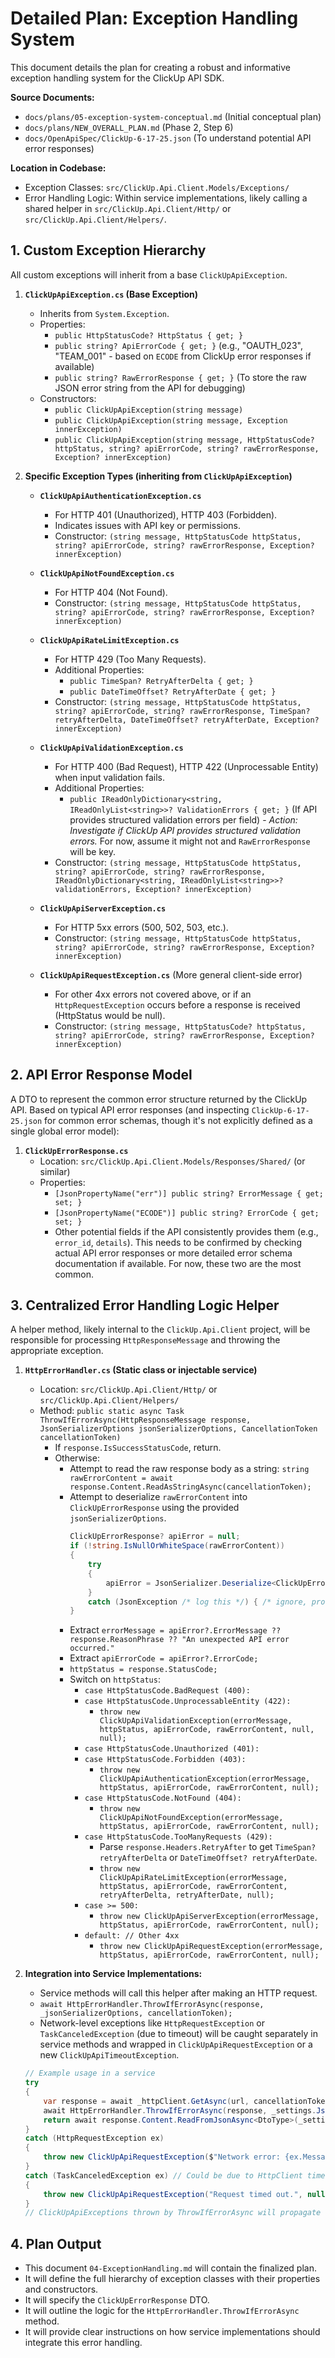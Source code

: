 # Detailed Plan: Exception Handling System

This document details the plan for creating a robust and informative exception handling system for the ClickUp API SDK.

**Source Documents:**
*   `docs/plans/05-exception-system-conceptual.md` (Initial conceptual plan)
*   `docs/plans/NEW_OVERALL_PLAN.md` (Phase 2, Step 6)
*   `docs/OpenApiSpec/ClickUp-6-17-25.json` (To understand potential API error responses)

**Location in Codebase:**
*   Exception Classes: `src/ClickUp.Api.Client.Models/Exceptions/`
*   Error Handling Logic: Within service implementations, likely calling a shared helper in `src/ClickUp.Api.Client/Http/` or `src/ClickUp.Api.Client/Helpers/`.

## 1. Custom Exception Hierarchy

All custom exceptions will inherit from a base `ClickUpApiException`.

1.  **`ClickUpApiException.cs` (Base Exception)**
    *   Inherits from `System.Exception`.
    *   Properties:
        *   `public HttpStatusCode? HttpStatus { get; }`
        *   `public string? ApiErrorCode { get; }` (e.g., "OAUTH_023", "TEAM_001" - based on `ECODE` from ClickUp error responses if available)
        *   `public string? RawErrorResponse { get; }` (To store the raw JSON error string from the API for debugging)
    *   Constructors:
        *   `public ClickUpApiException(string message)`
        *   `public ClickUpApiException(string message, Exception innerException)`
        *   `public ClickUpApiException(string message, HttpStatusCode? httpStatus, string? apiErrorCode, string? rawErrorResponse, Exception? innerException)`

2.  **Specific Exception Types (inheriting from `ClickUpApiException`)**

    *   **`ClickUpApiAuthenticationException.cs`**
        *   For HTTP 401 (Unauthorized), HTTP 403 (Forbidden).
        *   Indicates issues with API key or permissions.
        *   Constructor: `(string message, HttpStatusCode httpStatus, string? apiErrorCode, string? rawErrorResponse, Exception? innerException)`

    *   **`ClickUpApiNotFoundException.cs`**
        *   For HTTP 404 (Not Found).
        *   Constructor: `(string message, HttpStatusCode httpStatus, string? apiErrorCode, string? rawErrorResponse, Exception? innerException)`

    *   **`ClickUpApiRateLimitException.cs`**
        *   For HTTP 429 (Too Many Requests).
        *   Additional Properties:
            *   `public TimeSpan? RetryAfterDelta { get; }`
            *   `public DateTimeOffset? RetryAfterDate { get; }`
        *   Constructor: `(string message, HttpStatusCode httpStatus, string? apiErrorCode, string? rawErrorResponse, TimeSpan? retryAfterDelta, DateTimeOffset? retryAfterDate, Exception? innerException)`

    *   **`ClickUpApiValidationException.cs`**
        *   For HTTP 400 (Bad Request), HTTP 422 (Unprocessable Entity) when input validation fails.
        *   Additional Properties:
            *   `public IReadOnlyDictionary<string, IReadOnlyList<string>>? ValidationErrors { get; }` (If API provides structured validation errors per field) - *Action: Investigate if ClickUp API provides structured validation errors.* For now, assume it might not and `RawErrorResponse` will be key.
        *   Constructor: `(string message, HttpStatusCode httpStatus, string? apiErrorCode, string? rawErrorResponse, IReadOnlyDictionary<string, IReadOnlyList<string>>? validationErrors, Exception? innerException)`

    *   **`ClickUpApiServerException.cs`**
        *   For HTTP 5xx errors (500, 502, 503, etc.).
        *   Constructor: `(string message, HttpStatusCode httpStatus, string? apiErrorCode, string? rawErrorResponse, Exception? innerException)`

    *   **`ClickUpApiRequestException.cs`** (More general client-side error)
        *   For other 4xx errors not covered above, or if an `HttpRequestException` occurs before a response is received (HttpStatus would be null).
        *   Constructor: `(string message, HttpStatusCode? httpStatus, string? apiErrorCode, string? rawErrorResponse, Exception? innerException)`

## 2. API Error Response Model

A DTO to represent the common error structure returned by the ClickUp API. Based on typical API error responses (and inspecting `ClickUp-6-17-25.json` for common error schemas, though it's not explicitly defined as a single global error model):

1.  **`ClickUpErrorResponse.cs`**
    *   Location: `src/ClickUp.Api.Client.Models/Responses/Shared/` (or similar)
    *   Properties:
        *   `[JsonPropertyName("err")] public string? ErrorMessage { get; set; }`
        *   `[JsonPropertyName("ECODE")] public string? ErrorCode { get; set; }`
        *   Other potential fields if the API consistently provides them (e.g., `error_id`, `details`). This needs to be confirmed by checking actual API error responses or more detailed error schema documentation if available. For now, these two are the most common.

## 3. Centralized Error Handling Logic Helper

A helper method, likely internal to the `ClickUp.Api.Client` project, will be responsible for processing `HttpResponseMessage` and throwing the appropriate exception.

1.  **`HttpErrorHandler.cs` (Static class or injectable service)**
    *   Location: `src/ClickUp.Api.Client/Http/` or `src/ClickUp.Api.Client/Helpers/`
    *   Method: `public static async Task ThrowIfErrorAsync(HttpResponseMessage response, JsonSerializerOptions jsonSerializerOptions, CancellationToken cancellationToken)`
        *   If `response.IsSuccessStatusCode`, return.
        *   Otherwise:
            *   Attempt to read the raw response body as a string: `string rawErrorContent = await response.Content.ReadAsStringAsync(cancellationToken);`
            *   Attempt to deserialize `rawErrorContent` into `ClickUpErrorResponse` using the provided `jsonSerializerOptions`.
                ```csharp
                ClickUpErrorResponse? apiError = null;
                if (!string.IsNullOrWhiteSpace(rawErrorContent))
                {
                    try
                    {
                        apiError = JsonSerializer.Deserialize<ClickUpErrorResponse>(rawErrorContent, jsonSerializerOptions);
                    }
                    catch (JsonException /* log this */) { /* ignore, proceed with raw content */ }
                }
                ```
            *   Extract `errorMessage = apiError?.ErrorMessage ?? response.ReasonPhrase ?? "An unexpected API error occurred."`
            *   Extract `apiErrorCode = apiError?.ErrorCode;`
            *   `httpStatus = response.StatusCode;`
            *   Switch on `httpStatus`:
                *   `case HttpStatusCode.BadRequest (400):`
                *   `case HttpStatusCode.UnprocessableEntity (422):`
                    *   `throw new ClickUpApiValidationException(errorMessage, httpStatus, apiErrorCode, rawErrorContent, null, null);`
                *   `case HttpStatusCode.Unauthorized (401):`
                *   `case HttpStatusCode.Forbidden (403):`
                    *   `throw new ClickUpApiAuthenticationException(errorMessage, httpStatus, apiErrorCode, rawErrorContent, null);`
                *   `case HttpStatusCode.NotFound (404):`
                    *   `throw new ClickUpApiNotFoundException(errorMessage, httpStatus, apiErrorCode, rawErrorContent, null);`
                *   `case HttpStatusCode.TooManyRequests (429):`
                    *   Parse `response.Headers.RetryAfter` to get `TimeSpan? retryAfterDelta` or `DateTimeOffset? retryAfterDate`.
                    *   `throw new ClickUpApiRateLimitException(errorMessage, httpStatus, apiErrorCode, rawErrorContent, retryAfterDelta, retryAfterDate, null);`
                *   `case >= 500:`
                    *   `throw new ClickUpApiServerException(errorMessage, httpStatus, apiErrorCode, rawErrorContent, null);`
                *   `default: // Other 4xx`
                    *   `throw new ClickUpApiRequestException(errorMessage, httpStatus, apiErrorCode, rawErrorContent, null);`

2.  **Integration into Service Implementations:**
    *   Service methods will call this helper after making an HTTP request.
    *   `await HttpErrorHandler.ThrowIfErrorAsync(response, _jsonSerializerOptions, cancellationToken);`
    *   Network-level exceptions like `HttpRequestException` or `TaskCanceledException` (due to timeout) will be caught separately in service methods and wrapped in `ClickUpApiRequestException` or a new `ClickUpApiTimeoutException`.

    ```csharp
    // Example usage in a service
    try
    {
        var response = await _httpClient.GetAsync(url, cancellationToken);
        await HttpErrorHandler.ThrowIfErrorAsync(response, _settings.JsonSerializerOptions, cancellationToken); // _settings would provide options
        return await response.Content.ReadFromJsonAsync<DtoType>(_settings.JsonSerializerOptions, cancellationToken);
    }
    catch (HttpRequestException ex)
    {
        throw new ClickUpApiRequestException($"Network error: {ex.Message}", null, null, null, ex);
    }
    catch (TaskCanceledException ex) // Could be due to HttpClient timeout
    {
        throw new ClickUpApiRequestException("Request timed out.", null, null, null, ex); // Or a specific timeout exception
    }
    // ClickUpApiExceptions thrown by ThrowIfErrorAsync will propagate
    ```

## 4. Plan Output
*   This document `04-ExceptionHandling.md` will contain the finalized plan.
*   It will define the full hierarchy of exception classes with their properties and constructors.
*   It will specify the `ClickUpErrorResponse` DTO.
*   It will outline the logic for the `HttpErrorHandler.ThrowIfErrorAsync` method.
*   It will provide clear instructions on how service implementations should integrate this error handling.
```
